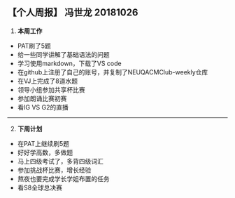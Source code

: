 ## 【个人周报】 冯世龙 20181026
1. **本周工作**
 - PAT刷了5题
 - 给一些同学讲解了基础语法的问题
 - 学习使用markdown，下载了VS code
 - 在github上注册了自己的账号，并复制了NEUQACMClub-weekly仓库
 - 在VJ上完成了8道水题
 - 领导小组参加共享杯比赛
 - 参加朗诵比赛初赛
 - 看IG VS G2的直播
 - - -
2. **下周计划**
 - 在PAT上继续刷5题
 - 好好学高数，多做题
 - 马上四级考试了，多背四级词汇
 - 参加挑战杯比赛，增长经验
 - 熬夜也要完成学长学姐布置的任务
 - 看S8全球总决赛
 

